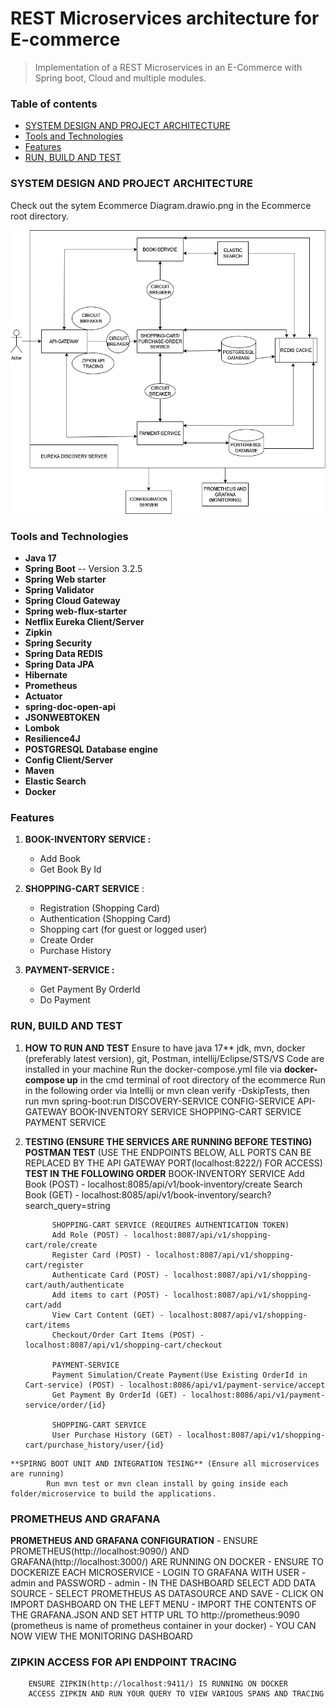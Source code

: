 # REST Microservices architecture for E-commerce

> Implementation of a REST Microservices in an E-Commerce with Spring boot, Cloud and multiple modules.                

### Table of contents

- [SYSTEM DESIGN AND PROJECT ARCHITECTURE](#System-Design-And-Architecture)
- [Tools and Technologies](#technologies)
- [Features](#features)
- [RUN, BUILD AND TEST](#RUN-BUILD-TEST)

### SYSTEM DESIGN AND PROJECT ARCHITECTURE
 Check out the sytem Ecommerce Diagram.drawio.png in the Ecommerce root directory.
 
![micro](https://raw.githubusercontent.com/soloprojects/ecommerce/master/Ecommerce%20Diagram.drawio.png)

### Tools and Technologies

- **Java 17**
- **Spring Boot** -- Version 3.2.5 
- **Spring Web starter** 
- **Spring Validator** 
- **Spring Cloud Gateway** 
- **Spring web-flux-starter**  
- **Netflix Eureka Client/Server** 
- **Zipkin** 
- **Spring Security** 
- **Spring Data REDIS** 
- **Spring Data JPA** 
- **Hibernate**  
- **Prometheus**  
- **Actuator**  
- **spring-doc-open-api**  
- **JSONWEBTOKEN**  
- **Lombok**  
- **Resilience4J** 
- **POSTGRESQL Database engine** 
- **Config Client/Server** 
- **Maven**
- **Elastic Search**
- **Docker**

### Features

1. **BOOK-INVENTORY SERVICE :**

   - Add Book
   - Get Book By Id

2. **SHOPPING-CART SERVICE** :

   - Registration (Shopping Card)
   - Authentication (Shopping Card)
   - Shopping cart (for guest or logged user)
   - Create Order
   - Purchase History
   
1. **PAYMENT-SERVICE :**

   - Get Payment By OrderId
   - Do Payment

### RUN, BUILD AND TEST

1. **HOW TO RUN AND TEST**
    Ensure to have java 17** jdk, mvn, docker (preferably latest version), git, Postman, intellij/Eclipse/STS/VS Code are installed in your machine
    Run the docker-compose.yml file via **docker-compose up** in the cmd terminal of root directory of the ecommerce
    Run in the following order via Intellij or mvn clean verify -DskipTests, then run mvn spring-boot:run
        DISCOVERY-SERVICE
        CONFIG-SERVICE
        API-GATEWAY
        BOOK-INVENTORY SERVICE
        SHOPPING-CART SERVICE
        PAYMENT SERVICE
    
2.    **TESTING (ENSURE THE SERVICES ARE RUNNING BEFORE TESTING)**
        **POSTMAN TEST** 
            (USE THE ENDPOINTS BELOW, ALL PORTS CAN BE REPLACED BY THE API GATEWAY PORT(localhost:8222/) FOR ACCESS)
            **TEST IN THE FOLLOWING ORDER**
                BOOK-INVENTORY SERVICE
                Add Book (POST) - localhost:8085/api/v1/book-inventory/create
                Search Book (GET) - localhost:8085/api/v1/book-inventory/search?search_query=string

                SHOPPING-CART SERVICE (REQUIRES AUTHENTICATION TOKEN)
                Add Role (POST) - localhost:8087/api/v1/shopping-cart/role/create
                Register Card (POST) - localhost:8087/api/v1/shopping-cart/register
                Authenticate Card (POST) - localhost:8087/api/v1/shopping-cart/auth/authenticate
                Add items to cart (POST) - localhost:8087/api/v1/shopping-cart/add
                View Cart Content (GET) - localhost:8087/api/v1/shopping-cart/items
                Checkout/Order Cart Items (POST) - localhost:8087/api/v1/shopping-cart/checkout

                PAYMENT-SERVICE
                Payment Simulation/Create Payment(Use Existing OrderId in Cart-service) (POST) - localhost:8086/api/v1/payment-service/accept
                Get Payment By OrderId (GET) - localhost:8086/api/v1/payment-service/order/{id}

                SHOPPING-CART SERVICE
                User Purchase History (GET) - localhost:8087/api/v1/shopping-cart/purchase_history/user/{id}

    **SPIRNG BOOT UNIT AND INTEGRATION TESING** (Ensure all microservices are running)
            Run mvn test or mvn clean install by going inside each folder/microservice to build the applications.

### PROMETHEUS AND GRAFANA
 **PROMETHEUS AND GRAFANA CONFIGURATION** 
        - ENSURE PROMETHEUS(http://localhost:9090/) AND GRAFANA(http://localhost:3000/) ARE RUNNING ON DOCKER
        - ENSURE TO DOCKERIZE EACH MICROSERVICE
        - LOGIN TO GRAFANA WITH USER - admin and PASSWORD - admin
        - IN THE DASHBOARD SELECT ADD DATA SOURCE
        - SELECT PROMETHEUS AS DATASOURCE AND SAVE
        - CLICK ON IMPORT DASHBOARD ON THE LEFT MENU
        - IMPORT THE CONTENTS OF THE GRAFANA.JSON AND SET HTTP URL TO http://prometheus:9090 (prometheus is name of prometheus container in your docker)
        - YOU CAN NOW VIEW THE MONITORING DASHBOARD

### ZIPKIN ACCESS FOR API ENDPOINT TRACING
        ENSURE ZIPKIN(http://localhost:9411/) IS RUNNING ON DOCKER
        ACCESS ZIPKIN AND RUN YOUR QUERY TO VIEW VARIOUS SPANS AND TRACING
        

            

    






